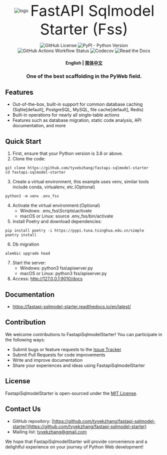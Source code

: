 <div  style="text-align: center; margin-top: 3%">
   <p>
     <img src="https://github.com/tyvekzhang/fastapi-sqlmodel-starter/blob/main/docs/img/logo.png" alt="logo"
style="vertical-align:middle; margin: 0.5%"/>
     <span style="vertical-align:middle; font-size: 3rem;">FastAPI Sqlmodel Starter (Fss)</span>
   </p>
   <p>
     <img alt="GitHub License" src="https://img.shields.io/github/license/tyvekzhang/fastapi-sqlmodel-starter">
     <img alt="PyPI - Python Version" src="https://img.shields.io/pypi/pyversions/fastapi-sqlmodel-starter">
     <img alt="GitHub Actions Workflow Status" src="https://img.shields.
io/github/actions/workflow/status/tyvekzhang/fastapi-sqlmodel-starter/ci.yaml">
     <img alt="Codecov" src="https://img.shields.io/codecov/c/github/tyvekzhang/fastapi-sqlmodel-starter">
     <img alt="Read the Docs" src="https://img.shields.io/readthedocs/fastapi-sqlmodel-starter">
   </p>
   <h4>
      <p>
        <b>English</b> |
        <a href="https://github.com/tyvekzhang/fastapi-sqlmodel-starter/blob/main/README.md">简体中文</a>
     </p>
   </h4>
   <h3>
    One of the best scaffolding in the PyWeb field.
   </h3>
</div>

## Features

- Out-of-the-box, built-in support for common database caching (Sqlite[default], PostgreSQL, MySQL, file cache[default], Redis)
- Built-in operations for nearly all single-table actions
- Features such as database migration, static code analysis, API documentation, and more

## Quick Start
1. First, ensure that your Python version is 3.8 or above.
2. Clone the code:
```shell
git clone https://github.com/tyvekzhang/fastapi-sqlmodel-starter
cd fastapi-sqlmodel-starter
```
3. Create a virtual environment, this example uses venv, similar tools include conda, virtualenv, etc.(Optional)
```shell
python3 -m venv .env_fss
```
4. Activate the virtual environment:(Optional)
    - Windows: .env_fss\Scripts\activate
    - macOS or Linux: source .env_fss/bin/activate
5. Install Poetry and download dependencies:
```shell
pip install poetry -i https://pypi.tuna.tsinghua.edu.cn/simple
poetry install
```
6. Db migration
```shell
alembic upgrade head
```
7. Start the server:
   - Windows: python3 fss\apiserver.py
   - macOS or Linux: python3 fss/apiserver.py
8. Access: http://127.0.0.1:9010/docs

## Documentation
- https://fastapi-sqlmodel-starter.readthedocs.io/en/latest/
## Contribution

We welcome contributions to FastapiSqlmodelStarter! You can participate in the following ways:

- Submit bugs or feature requests to the [Issue Tracker](https://github.com/tyvekzhang/fastapi-sqlmodel-starter/issues)
- Submit Pull Requests for code improvements
- Write and improve documentation
- Share your experiences and ideas using FastapiSqlmodelStarter

## License

FastapiSqlmodelStarter is open-sourced under the [MIT License](https://opensource.org/licenses/MIT).

## Contact Us

- GitHub repository: [https://github.com/tyvekzhang/fastapi-sqlmodel-starter](https://github.com/tyvekzhang/fastapi-sqlmodel-starter)
- Mailing list: [tyvekzhang@gmail.com](mailto:tyvekzhang@gmail.com)

We hope that FastapiSqlmodelStarter will provide convenience and a delightful experience on your journey of Python Web development!
